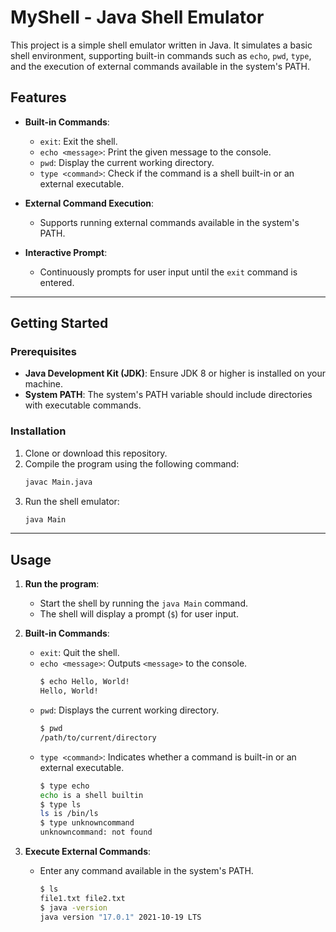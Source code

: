 # MyShell - Java Shell Emulator

This project is a simple shell emulator written in Java. It simulates a basic shell environment, supporting built-in commands such as `echo`, `pwd`, `type`, and the execution of external commands available in the system's PATH.

## Features

- **Built-in Commands**:
  - `exit`: Exit the shell.
  - `echo <message>`: Print the given message to the console.
  - `pwd`: Display the current working directory.
  - `type <command>`: Check if the command is a shell built-in or an external executable.

- **External Command Execution**:
  - Supports running external commands available in the system's PATH.

- **Interactive Prompt**:
  - Continuously prompts for user input until the `exit` command is entered.

---

## Getting Started

### Prerequisites

- **Java Development Kit (JDK)**: Ensure JDK 8 or higher is installed on your machine.
- **System PATH**: The system's PATH variable should include directories with executable commands.

### Installation

1. Clone or download this repository.
2. Compile the program using the following command:
   ```bash
   javac Main.java
   ```
3. Run the shell emulator:
   ```bash
   java Main
   ```

---

## Usage

1. **Run the program**:
   - Start the shell by running the `java Main` command.
   - The shell will display a prompt (`$`) for user input.

2. **Built-in Commands**:
   - `exit`: Quit the shell.
   - `echo <message>`: Outputs `<message>` to the console.
     ```bash
     $ echo Hello, World!
     Hello, World!
     ```
   - `pwd`: Displays the current working directory.
     ```bash
     $ pwd
     /path/to/current/directory
     ```
   - `type <command>`: Indicates whether a command is built-in or an external executable.
     ```bash
     $ type echo
     echo is a shell builtin
     $ type ls
     ls is /bin/ls
     $ type unknowncommand
     unknowncommand: not found
     ```

3. **Execute External Commands**:
   - Enter any command available in the system's PATH.
     ```bash
     $ ls
     file1.txt file2.txt
     $ java -version
     java version "17.0.1" 2021-10-19 LTS
     ```
